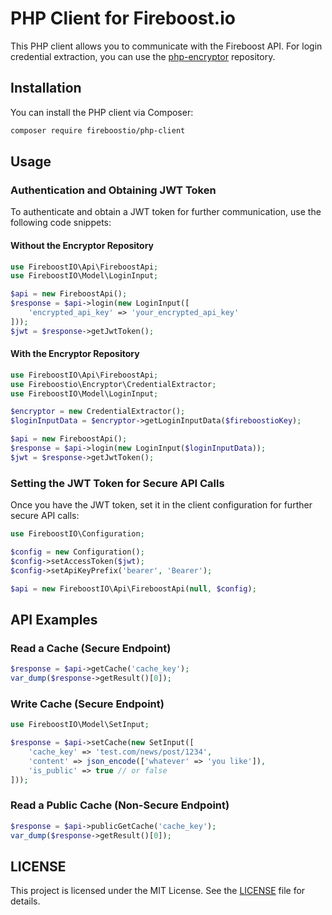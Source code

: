 # PHP Client for Fireboost.io

This PHP client allows you to communicate with the Fireboost API. For login credential extraction, you can use the [php-encryptor](https://github.com/fireboostio/php-encryptor) repository.

## Installation

You can install the PHP client via Composer:
```bash
composer require fireboostio/php-client
```

## Usage

### Authentication and Obtaining JWT Token

To authenticate and obtain a JWT token for further communication, use the following code snippets:

#### Without the Encryptor Repository

```PHP
use FireboostIO\Api\FireboostApi;
use FireboostIO\Model\LoginInput;

$api = new FireboostApi();
$response = $api->login(new LoginInput([
    'encrypted_api_key' => 'your_encrypted_api_key'
]));
$jwt = $response->getJwtToken();
```

#### With the Encryptor Repository

```PHP
use FireboostIO\Api\FireboostApi;
use Fireboostio\Encryptor\CredentialExtractor;
use FireboostIO\Model\LoginInput;

$encryptor = new CredentialExtractor();
$loginInputData = $encryptor->getLoginInputData($fireboostioKey);

$api = new FireboostApi();
$response = $api->login(new LoginInput($loginInputData));
$jwt = $response->getJwtToken();
```

### Setting the JWT Token for Secure API Calls

Once you have the JWT token, set it in the client configuration for further secure API calls:

```PHP
use FireboostIO\Configuration;

$config = new Configuration();
$config->setAccessToken($jwt);
$config->setApiKeyPrefix('bearer', 'Bearer');

$api = new FireboostIO\Api\FireboostApi(null, $config);
```

## API Examples

### Read a Cache (Secure Endpoint)
```PHP
$response = $api->getCache('cache_key');
var_dump($response->getResult()[0]);
```

### Write Cache (Secure Endpoint)
```PHP
use FireboostIO\Model\SetInput;

$response = $api->setCache(new SetInput([
    'cache_key' => 'test.com/news/post/1234',
    'content' => json_encode(['whatever' => 'you like']),
    'is_public' => true // or false
]));
```

### Read a Public Cache (Non-Secure Endpoint)
```PHP
$response = $api->publicGetCache('cache_key');
var_dump($response->getResult()[0]);
```

## LICENSE

This project is licensed under the MIT License. See the [LICENSE](https://github.com/fireboostio/php-client/blob/main/LICENSE) file for details.

